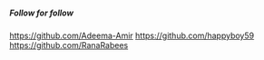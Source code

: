 ##### Follow for follow

https://github.com/Adeema-Amir
https://github.com/happyboy59
https://github.com/RanaRabees

